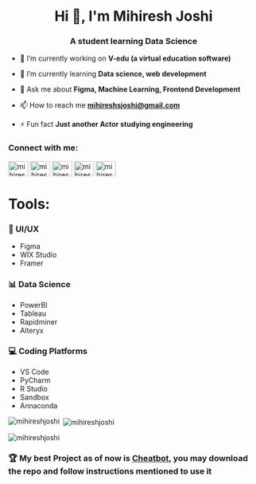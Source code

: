 

<h1 align="center">Hi 👋, I'm Mihiresh Joshi</h1>
<h3 align="center">A student learning Data Science</h3>

- 🔭 I’m currently working on **V-edu (a virtual education software)**

- 🌱 I’m currently learning **Data science, web development**

- 💬 Ask me about **Figma, Machine Learning, Frontend Development**

- 📫 How to reach me **mihireshsjoshi@gmail.com**

- ⚡ Fun fact **Just another Actor studying engineering**

<h3 align="left">Connect with me:</h3>
<p align="left">
<a href="https://twitter.com/mihireshjoshi" target="blank"><img align="center" src="https://raw.githubusercontent.com/rahuldkjain/github-profile-readme-generator/master/src/images/icons/Social/twitter.svg" alt="mihireshjoshi" height="30" width="40" /></a>
<a href="https://linkedin.com/in/mihiresh joshi" target="blank"><img align="center" src="https://raw.githubusercontent.com/rahuldkjain/github-profile-readme-generator/master/src/images/icons/Social/linked-in-alt.svg" alt="mihiresh joshi" height="30" width="40" /></a>
<a href="https://codesandbox.com/mihireshjoshi" target="blank"><img align="center" src="https://raw.githubusercontent.com/rahuldkjain/github-profile-readme-generator/master/src/images/icons/Social/codesandbox.svg" alt="mihireshjoshi" height="30" width="40" /></a>
<a href="https://fb.com/mihiresh joshi" target="blank"><img align="center" src="https://raw.githubusercontent.com/rahuldkjain/github-profile-readme-generator/master/src/images/icons/Social/facebook.svg" alt="mihiresh joshi" height="30" width="40" /></a>
<a href="https://instagram.com/mihireshjoshi" target="blank"><img align="center" src="https://raw.githubusercontent.com/rahuldkjain/github-profile-readme-generator/master/src/images/icons/Social/instagram.svg" alt="mihireshjoshi" height="30" width="40" /></a>
</p>

# Tools:


### 🎨 UI/UX

<ul>
  <li>Figma</li>
  <li>WIX Studio</li>
  <li>Framer</li>
</ul>
      
### 📊 Data Science
<ul>
  <li>PowerBI</li>
  <li>Tableau</li>
  <li>Rapidminer</li>
  <li>Alteryx</li>
</ul>

### 💻 Coding Platforms
<ul>
  <li>VS Code</li>
  <li>PyCharm</li>
  <li>R Studio</li>
  <li>Sandbox</li>
  <li>Annaconda</li>
</ul>


<p><img align="left" src="https://github-readme-stats.vercel.app/api/top-langs?username=mihireshjoshi&show_icons=true&locale=en&layout=compact" alt="mihireshjoshi" /></p>

<p>&nbsp;<img align="center" src="https://github-readme-stats.vercel.app/api?username=mihireshjoshi&show_icons=true&locale=en" alt="mihireshjoshi" /></p>

<p><img align="center" src="https://github-readme-streak-stats.herokuapp.com/?user=mihireshjoshi&" alt="mihireshjoshi" /></p>


### 🏆 My best Project as of now is <a href="https://github.com/mihireshjoshi/Cheatbot">Cheatbot</a>, you may download the repo and follow instructions mentioned to use it
